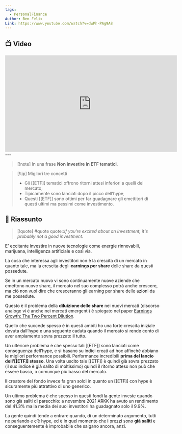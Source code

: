 ```yaml
---
tags:
  - PersonalFinance
Author: Ben Felix
Link: https://www.youtube.com/watch?v=dwPh-PAg9A8
---
```

## 📺 Video
<div class="iframe-container">
  <iframe width="560" height="315" src="https://www.youtube.com/embed/dwPh-PAg9A8" title="YouTube video player" frameborder="0" allow="accelerometer; autoplay; clipboard-write; encrypted-media; gyroscope; picture-in-picture" allowfullscreen></iframe>
</div>
---

> [!note] In una frase
> **Non investire in ETF tematici**.

> [!tip] Migliori tre concetti
> - Gli [[ETF]] tematici offrono ritorni attesi inferiori a quelli del mercato;
> - Tipicamente sono lanciati dopo il picco dell’hype;
> - Questi [[ETF]] sono ottimi per far guadagnare gli emettitori di questi ultimi ma pessimi come investimento.

## 📒 Riassunto

> [!quote] #quote
> quote::*If you're excited about an investment, it's probably not a good investment*.

E’ eccitante investire in nuove tecnologie come energie rinnovabili, marijuana, intelligenza artificiale e così via.

La cosa che interessa agli investitori non è la crescita di un mercato in quanto tale, ma la crescita degli **earnings per share** delle share da questi possedute.

Se in un mercato nuovo vi sono continuamente nuove aziende che emettono nuove share, il mercato nel suo complesso potrà anche crescere, ma ciò non vuol dire che cresceranno gli earning per share delle azioni da me possedute.

Questo è il problema della **diluizione delle share** nei nuovi mercati (discorso analogo vi è anche nei mercati emergenti) è spiegato nel paper [Earnings Growth: The Two Percent Dilution](https://www.researchaffiliates.com/documents/FAJ-2003-Two-Percent-Dilution.pdf).

Quello che succede spesso è in questi ambiti ho una forte crescita iniziale dovuta dall’hype e una seguente caduta quando il mercato si rende conto di aver ampiamente sovra prezzato il tutto.

Un ulteriore problema è che spesso tali [[ETF]] sono lanciati come conseguenza dell’hype, e si basano su indici creati ad hoc affinché abbiano le migliori performance possibili. Performance incredibili **prima del lancio dell’[[ETF]] stesso**. Una volta uscito tale [[ETF]] è quindi già sovra prezzato (il suo indice è già salito di moltissimo) quindi il ritorno atteso non può che essere basso, o comunque più basso del mercato.

Il creatore del fondo invece fa gran soldi in quanto un [[ETF]] con hype è sicuramente più attrattivo di uno generico.

Un ultimo problema è che spesso in questi fondi la gente investe quando sono già saliti di parecchio: a novembre 2021 ARKK ha avuto un rendimento del 41.3% ma la media dei suoi investitori ha guadagnato solo il 9.9%.

La gente quindi tende a entrare quando, di un determinato argomento, tutti ne parlando e c’è hype, ed è in quel momento che i prezzi sono **già saliti** e conseguentemente è improbabile che salgano ancora, anzi.